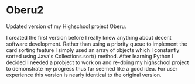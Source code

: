 # Oberu2
Updated version of my Highschool project Oberu. 

I created the first version before I really knew anything about decent software development. Rather than using a priority queue to implement the card sorting feature I simply used an array of objects which I constantly sorted using Java's Collections.sort() method. After learning Python I decided I needed a probject to work on and re-doing my highschool project to demonstrate my progress thus far seemed like a good idea. For user experience this version is nearly identical to the original version.
